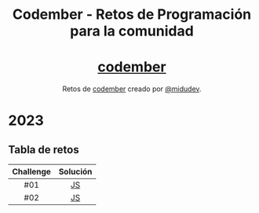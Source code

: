 <div align="center">

# Codember - Retos de Programación para la comunidad

# [codember](https://codember.dev)

Retos de [codember](https://codember.dev/) creado por [@midudev](https://github.com/midudev/).

</div>

# 2023

## Tabla de retos

| Challenge |            Solución            |
| :-------: | :----------------------------: |
|    #01    | [JS](2023/ejercicio1/index.js) |
|    #02    | [JS](2023/ejercicio2/index.js) |
